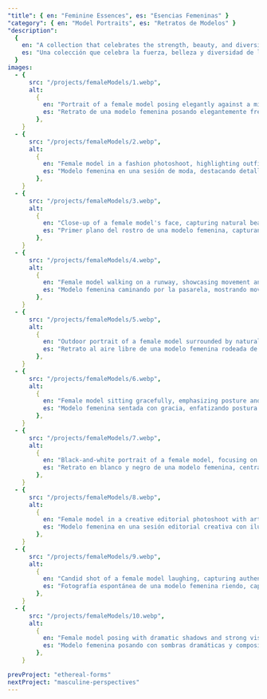 ```yaml
---
"title": { en: "Feminine Essences", es: "Esencias Femeninas" }
"category": { en: "Model Portraits", es: "Retratos de Modelos" }
"description":
  {
    en: "A collection that celebrates the strength, beauty, and diversity of femininity through artistic portraits of female models. Each image seeks to convey authentic emotions, capturing the naturalness, confidence, and unique essence of every woman in minimalist and sophisticated settings.",
    es: "Una colección que celebra la fuerza, belleza y diversidad de la feminidad a través de retratos artísticos de modelos femeninas. Cada imagen busca transmitir emociones auténticas, capturando la naturalidad, confianza y esencia única de cada mujer en entornos minimalistas y sofisticados.",
  }
images:
  - {
      src: "/projects/femaleModels/1.webp",
      alt:
        {
          en: "Portrait of a female model posing elegantly against a minimalist background.",
          es: "Retrato de una modelo femenina posando elegantemente frente a un fondo minimalista.",
        },
    }
  - {
      src: "/projects/femaleModels/2.webp",
      alt:
        {
          en: "Female model in a fashion photoshoot, highlighting outfit details and accessories.",
          es: "Modelo femenina en una sesión de moda, destacando detalles del atuendo y accesorios.",
        },
    }
  - {
      src: "/projects/femaleModels/3.webp",
      alt:
        {
          en: "Close-up of a female model's face, capturing natural beauty and expressive features.",
          es: "Primer plano del rostro de una modelo femenina, capturando belleza natural y rasgos expresivos.",
        },
    }
  - {
      src: "/projects/femaleModels/4.webp",
      alt:
        {
          en: "Female model walking on a runway, showcasing movement and poise.",
          es: "Modelo femenina caminando por la pasarela, mostrando movimiento y porte.",
        },
    }
  - {
      src: "/projects/femaleModels/5.webp",
      alt:
        {
          en: "Outdoor portrait of a female model surrounded by natural light and scenic elements.",
          es: "Retrato al aire libre de una modelo femenina rodeada de luz natural y elementos paisajísticos.",
        },
    }
  - {
      src: "/projects/femaleModels/6.webp",
      alt:
        {
          en: "Female model sitting gracefully, emphasizing posture and elegance.",
          es: "Modelo femenina sentada con gracia, enfatizando postura y elegancia.",
        },
    }
  - {
      src: "/projects/femaleModels/7.webp",
      alt:
        {
          en: "Black-and-white portrait of a female model, focusing on contrast and expression.",
          es: "Retrato en blanco y negro de una modelo femenina, centrado en contraste y expresión.",
        },
    }
  - {
      src: "/projects/femaleModels/8.webp",
      alt:
        {
          en: "Female model in a creative editorial photoshoot with artistic lighting.",
          es: "Modelo femenina en una sesión editorial creativa con iluminación artística.",
        },
    }
  - {
      src: "/projects/femaleModels/9.webp",
      alt:
        {
          en: "Candid shot of a female model laughing, capturing authenticity and emotion.",
          es: "Fotografía espontánea de una modelo femenina riendo, capturando autenticidad y emoción.",
        },
    }
  - {
      src: "/projects/femaleModels/10.webp",
      alt:
        {
          en: "Female model posing with dramatic shadows and strong visual composition.",
          es: "Modelo femenina posando con sombras dramáticas y composición visual fuerte.",
        },
    }

prevProject: "ethereal-forms"
nextProject: "masculine-perspectives"
---
```

